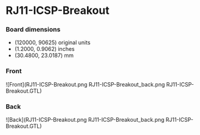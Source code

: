 # RJ11-ICSP-Breakout 


### Board dimensions

* (120000, 90625) original units
* (1.2000, 0.9062) inches
* (30.4800, 23.0187) mm

### Front

 ![Front](RJ11-ICSP-Breakout.png RJ11-ICSP-Breakout_back.png RJ11-ICSP-Breakout.GTL)


### Back

 ![Back](RJ11-ICSP-Breakout.png RJ11-ICSP-Breakout_back.png RJ11-ICSP-Breakout.GTL)


